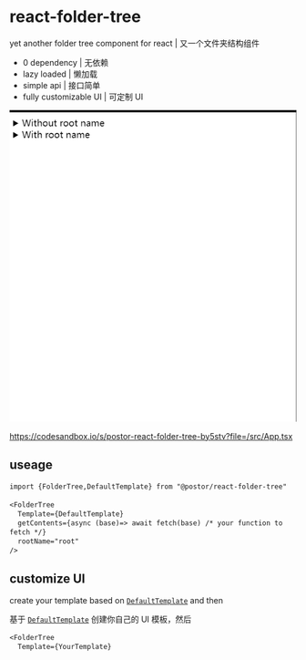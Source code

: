 # react-folder-tree

yet another folder tree component for react | 又一个文件夹结构组件

- 0 dependency | 无依赖
- lazy loaded | 懒加载
- simple api | 接口简单
- fully customizable UI | 可定制 UI

![screenshot](./screenshot.gif)

https://codesandbox.io/s/postor-react-folder-tree-by5stv?file=/src/App.tsx

## useage

```
import {FolderTree,DefaultTemplate} from "@postor/react-folder-tree"

<FolderTree
  Template={DefaultTemplate}
  getContents={async (base)=> await fetch(base) /* your function to fetch */}
  rootName="root"
/>
```

## customize UI

create your template based on [`DefaultTemplate`](./src/DefaultTemplate.tsx) and then

基于 [`DefaultTemplate`](./src/DefaultTemplate.tsx)  创建你自己的 UI 模板，然后

```
<FolderTree
  Template={YourTemplate}
```
